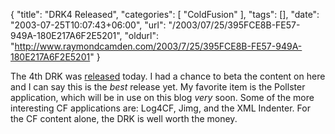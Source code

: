 {
	"title": "DRK4 Released",
	"categories": [
		"ColdFusion"
	],
	"tags": [],
	"date": "2003-07-25T10:07:43+06:00",
	"url": "/2003/07/25/395FCE8B-FE57-949A-180E217A6F2E5201",
	"oldurl": "http://www.raymondcamden.com/2003/7/25/395FCE8B-FE57-949A-180E217A6F2E5201"
}

The 4th DRK was <a href="http://www.macromedia.com/software/drk/productinfo/product_overview/volume4/">released</a> today. I had a chance to beta the content on here and I can say this is the <i>best</i> release yet. My favorite item is the Pollster application, which will be in use on this blog <i>very</i> soon. Some of the more interesting CF applications are: Log4CF,  Jimg, and the XML Indenter. For the CF content alone, the DRK is well worth the money.